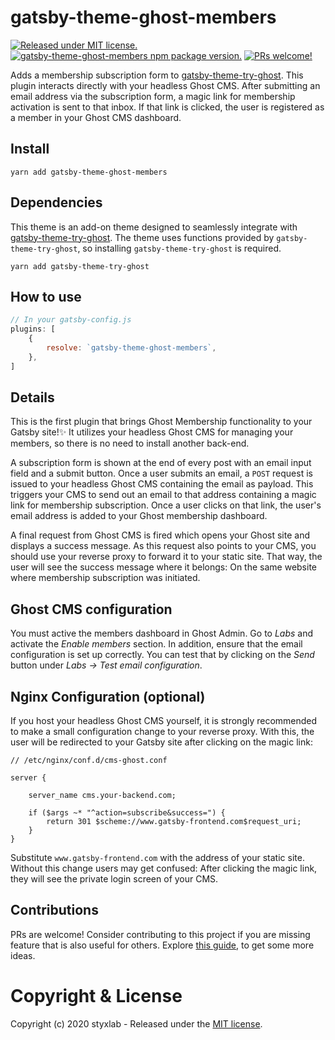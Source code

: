 # gatsby-theme-ghost-members
[![Released under MIT license.](https://badgen.net/github/license/micromatch/micromatch)](https://github.com/styxlab/gatsby-theme-ghost-members/blob/master/LICENSE)
[![gatsby-theme-ghost-members npm package version.](https://badgen.net/npm/v/gatsby-theme-ghost-members)](https://www.npmjs.org/package/gatsby-theme-ghost-members)
[![PRs welcome!](https://img.shields.io/badge/PRs-welcome-brightgreen.svg)]()

Adds a membership subscription form to [gatsby-theme-try-ghost](https://github.com/styxlab/gatsby-theme-try-ghost/tree/master/packages/gatsby-theme-try-ghost). This plugin interacts directly with your headless Ghost CMS. After submitting an email address via the subscription form, a magic link for membership activation is sent to that inbox. If that link is clicked, the user is registered as a member in your Ghost CMS dashboard.

## Install

`yarn add gatsby-theme-ghost-members`


## Dependencies

This theme is an add-on theme designed to seamlessly integrate with [gatsby-theme-try-ghost](https://github.com/styxlab/gatsby-theme-try-ghost/tree/master/packages/gatsby-theme-try-ghost). The theme uses functions provided by `gatsby-theme-try-ghost`, so installing `gatsby-theme-try-ghost` is required.

`yarn add gatsby-theme-try-ghost`

## How to use

```javascript
// In your gatsby-config.js
plugins: [
    {
        resolve: `gatsby-theme-ghost-members`,
    },
]
```

## Details

This is the first plugin that brings Ghost Membership functionality to your Gatsby site!✨ It utilizes your headless Ghost CMS for managing your members, so there is no need to install another back-end.

A subscription form is shown at the end of every post with an email input field and a submit button. Once a user submits an email, a `POST` request is issued to your headless Ghost CMS containing the email as payload. This triggers your CMS to send out an email to that address containing a magic link for membership subscription. Once a user clicks on that link, the user's email address is added to your Ghost membership dashboard.

A final request from Ghost CMS is fired which opens your Ghost site and displays a success message. As this request also points to your CMS, you should use your reverse proxy to forward it to your static site. That way, the user will see the success message where it belongs: On the same website where membership subscription was initiated.


## Ghost CMS configuration

You must active the members dashboard in Ghost Admin. Go to _Labs_ and activate the _Enable members_ section. In addition, ensure that the email configuration is set up correctly. You can test that by clicking on the _Send_ button under _Labs -> Test email configuration_.


## Nginx Configuration (optional)

If you host your headless Ghost CMS yourself, it is strongly recommended to make a small configuration change to your reverse proxy. With this, the user will be redirected to your Gatsby site after clicking on the magic link:

```text
// /etc/nginx/conf.d/cms-ghost.conf

server {

    server_name cms.your-backend.com;

    if ($args ~* "^action=subscribe&success=") {
        return 301 $scheme://www.gatsby-frontend.com$request_uri;
    }
}

```

Substitute `www.gatsby-frontend.com` with the address of your static site. Without this change users may get confused: After clicking the magic link, they will see the private login screen of your CMS.

## Contributions

PRs are welcome! Consider contributing to this project if you are missing feature that is also useful for others. Explore [this guide](https://github.com/styxlab/gatsby-theme-try-ghost/tree/master/CONTRIBUTING.md), to get some more ideas.


# Copyright & License

Copyright (c) 2020 styxlab - Released under the [MIT license](LICENSE).
